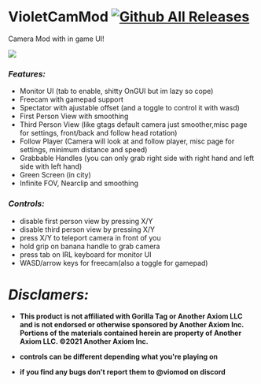 # VioletCamMod 												[![Github All Releases](https://img.shields.io/github/downloads/viomod/VioletCamMod/total.svg)]() 

Camera Mod with in game UI!

![](https://github.com/viomod/VioletCamMod/blob/main/cammod.gif)

### *Features:*
* Monitor UI (tab to enable, shitty OnGUI but im lazy so cope)
* Freecam with gamepad support
* Spectator with ajustable offset (and a toggle to control it with wasd)
* First Person View with smoothing
* Third Person View (like gtags default camera just smoother,misc page for settings, front/back and follow head rotation)
* Follow Player (Camera will look at and follow player, misc page for settings, minimum distance and speed)
* Grabbable Handles (you can only grab right side with right hand and left side with left hand)
* Green Screen (in city)
* Infinite FOV, Nearclip and smoothing

### *Controls:*
* disable first person view by pressing X/Y
* disable third person view by pressing X/Y
* press X/Y to teleport camera in front of you
* hold grip on banana handle to grab camera
* press tab on IRL keyboard for monitor UI
* WASD/arrow keys for freecam(also a toggle for gamepad)
 
# *Disclamers:*
* **This product is not affiliated with Gorilla Tag or Another Axiom LLC and is not endorsed or otherwise sponsored by Another Axiom Inc. Portions of the materials contained herein are property of Another Axiom LLC. ©2021 Another Axiom Inc.**

* **controls can be different depending what you're playing on**

* **if you find any bugs don't report them to @viomod on discord**
